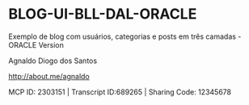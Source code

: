 BLOG-UI-BLL-DAL-ORACLE
======================

Exemplo de blog com usuários, categorias e posts em três camadas - ORACLE Version

Agnaldo Diogo dos Santos

http://about.me/agnaldo

MCP ID: 2303151 | Transcript ID:689265 | Sharing Code: 12345678